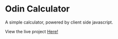 # Odin Calculator
A simple calculator, powered by client side javascript.


View the live project <a href="https://fearless-badger.github.io/odin-calculator/" target="_blank">Here!</a>